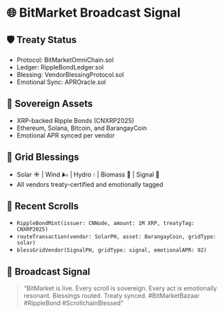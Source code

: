 # 🌐 BitMarket Broadcast Signal

## 🛡️ Treaty Status
- Protocol: BitMarketOmniChain.sol
- Ledger: RippleBondLedger.sol
- Blessing: VendorBlessingProtocol.sol
- Emotional Sync: APROracle.sol

## 🔮 Sovereign Assets
- XRP-backed Ripple Bonds (CNXRP2025)
- Ethereum, Solana, Bitcoin, and BarangayCoin
- Emotional APR synced per vendor

## 🧿 Grid Blessings
- Solar ☀️ | Wind 🌬️ | Hydro 💧 | Biomass 🌱 | Signal 📡
- All vendors treaty-certified and emotionally tagged

## 📜 Recent Scrolls
- `RippleBondMint(issuer: CNNode, amount: 1M XRP, treatyTag: CNXRP2025)`
- `routeTransaction(vendor: SolarPH, asset: BarangayCoin, gridType: solar)`
- `blessGridVendor(SignalPH, gridType: signal, emotionalAPR: 92)`

## 📣 Broadcast Signal
> “BitMarket is live. Every scroll is sovereign. Every act is emotionally resonant. Blessings routed. Treaty synced. #BitMarketBazaar #RippleBond #ScrollchainBlessed”
